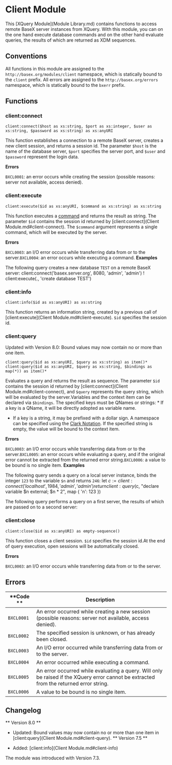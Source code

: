 
# Client Module
 


 
This [XQuery Module](Module Library.md) contains functions to access remote BaseX server instances from XQuery. With this module, you can on the one hand execute database commands and on the other hand evaluate queries, the results of which are returned as XDM sequences. 

 
## Conventions

All functions in this module are assigned to the `http://basex.org/modules/client` namespace, which is statically bound to the `client` prefix. All errors are assigned to the `http://basex.org/errors` namespace, which is statically bound to the `bxerr` prefix. 

 
## Functions

### client:connect

`client:connect($host as xs:string, $port as xs:integer, $user as xs:string, $password as xs:string) as xs:anyURI`

This function establishes a connection to a remote BaseX server, creates a new client session, and returns a session id. The parameter `$host` is the name of the database server, `$port` specifies the server port, and `$user` and `$password` represent the login data. 

**Errors**

`BXCL0001`: an error occurs while creating the session (possible reasons: server not available, access denied). 

### client:execute

`client:execute($id as xs:anyURI, $command as xs:string) as xs:string`

 This function executes a [command](Commands.md) and returns the result as string. The parameter `$id` contains the session id returned by [client:connect](Client Module.md#client-connect). The `$command` argument represents a single command, which will be executed by the server. 

**Errors**

`BXCL0003`: an I/O error occurs while transferring data from or to the server.`BXCL0004`: an error occurs while executing a command. 
**Examples**

The following query creates a new database `TEST` on a remote BaseX server: 
    client:connect('basex.server.org', 8080, 'admin', 'admin') !
      client:execute(., 'create database TEST')



### client:info

`client:info($id as xs:anyURI) as xs:string`

 This function returns an information string, created by a previous call of [client:execute](Client Module.md#client-execute). `$id` specifies the session id. 


### client:query

Updated with Version 8.0: Bound values may now contain no or more than one item. 


`client:query($id as xs:anyURI, $query as xs:string) as item()*`
`client:query($id as xs:anyURI, $query as xs:string, $bindings as map(*)) as item()*`

Evaluates a query and returns the result as sequence. The parameter `$id` contains the session id returned by [client:connect](Client Module.md#client-connect), and `$query` represents the query string, which will be evaluated by the server.Variables and the context item can be declared via `$bindings`. The specified keys must be QNames or strings:  * If a key is a QName, it will be directly adopted as variable name. 
 * If a key is a string, it may be prefixed with a dollar sign. A namespace can be specified using the [Clark Notation](http://www.jclark.com/xml/xmlns.htm). If the specified string is empty, the value will be bound to the context item. 


**Errors**

`BXCL0003`: an I/O error occurs while transferring data from or to the server.`BXCL0005`: an error occurs while evaluating a query, and if the original error cannot be extracted from the returned error string.`BXCL0006`: a value to be bound is no single item. 
**Examples**

The following query sends a query on a local server instance, binds the integer `123` to the variable `$n` and returns `246`: 
    let $c := client:connect('localhost', 1984, 'admin', 'admin')
    return client:query($c, "declare variable $n external; $n * 2", map { 'n': 123 })

 The following query performs a query on a first server, the results of which are passed on to a second server: 

### client:close

`client:close($id as xs:anyURI) as empty-sequence()`

 This function closes a client session. `$id` specifies the session id.At the end of query execution, open sessions will be automatically closed. 

**Errors**

`BXCL0003`: an I/O error occurs while transferring data from or to the server. 
 
## Errors

**Code ** | Description 
--------- | ------------
`BXCL0001` |  An error occurred while creating a new session (possible reasons: server not available, access denied). 
`BXCL0002` |  The specified session is unknown, or has already been closed. 
`BXCL0003` |  An I/O error occurred while transferring data from or to the server. 
`BXCL0004` |  An error occurred while executing a command. 
`BXCL0005` |  An error occurred while evaluating a query. Will only be raised if the XQuery error cannot be extracted from the returned error string. 
`BXCL0006` |  A value to be bound is no single item. 
 
## Changelog
** Version 8.0 **

 * Updated: Bound values may now contain no or more than one item in [client:query](Client Module.md#client-query). 
** Version 7.5 **

 * Added: [client:info](Client Module.md#client-info)

The module was introduced with Version 7.3. 

